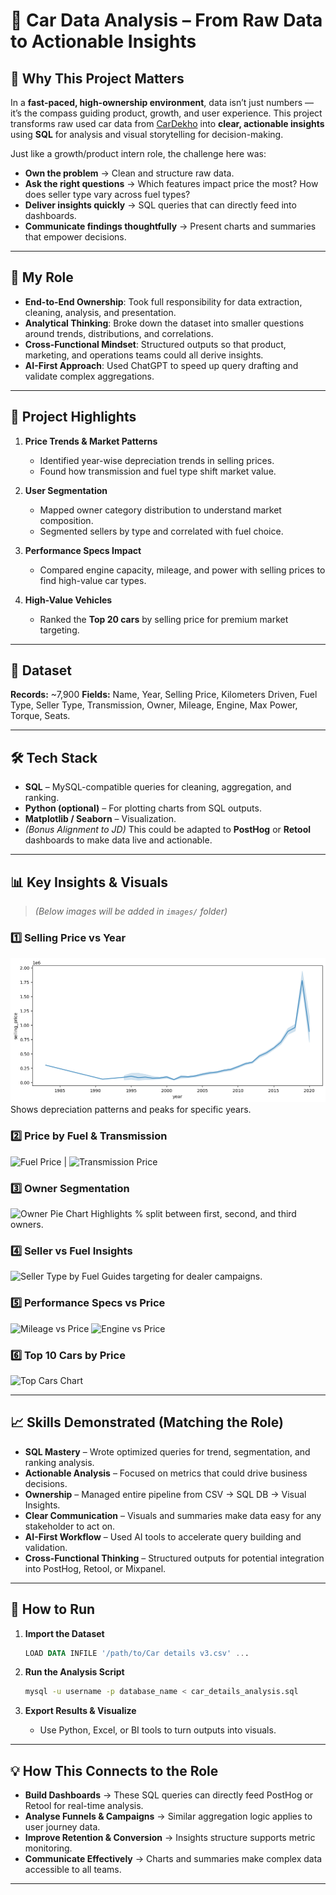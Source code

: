 # 🚗 Car Data Analysis – From Raw Data to Actionable Insights

## 🌟 Why This Project Matters

In a **fast-paced, high-ownership environment**, data isn’t just numbers — it’s the compass guiding product, growth, and user experience.
This project transforms raw used car data from [CarDekho](https://www.kaggle.com/datasets/nehalbirla/vehicle-dataset-from-cardekho) into **clear, actionable insights** using **SQL** for analysis and visual storytelling for decision-making.

Just like a growth/product intern role, the challenge here was:

* **Own the problem** → Clean and structure raw data.
* **Ask the right questions** → Which features impact price the most? How does seller type vary across fuel types?
* **Deliver insights quickly** → SQL queries that can directly feed into dashboards.
* **Communicate findings thoughtfully** → Present charts and summaries that empower decisions.

---

## 📌 My Role

* **End-to-End Ownership**: Took full responsibility for data extraction, cleaning, analysis, and presentation.
* **Analytical Thinking**: Broke down the dataset into smaller questions around trends, distributions, and correlations.
* **Cross-Functional Mindset**: Structured outputs so that product, marketing, and operations teams could all derive insights.
* **AI-First Approach**: Used ChatGPT to speed up query drafting and validate complex aggregations.

---

## 🎯 Project Highlights

1. **Price Trends & Market Patterns**

   * Identified year-wise depreciation trends in selling prices.
   * Found how transmission and fuel type shift market value.
2. **User Segmentation**

   * Mapped owner category distribution to understand market composition.
   * Segmented sellers by type and correlated with fuel choice.
3. **Performance Specs Impact**

   * Compared engine capacity, mileage, and power with selling prices to find high-value car types.
4. **High-Value Vehicles**

   * Ranked the **Top 20 cars** by selling price for premium market targeting.

---

## 📂 Dataset

**Records:** \~7,900
**Fields:** Name, Year, Selling Price, Kilometers Driven, Fuel Type, Seller Type, Transmission, Owner, Mileage, Engine, Max Power, Torque, Seats.

---

## 🛠 Tech Stack

* **SQL** – MySQL-compatible queries for cleaning, aggregation, and ranking.
* **Python (optional)** – For plotting charts from SQL outputs.
* **Matplotlib / Seaborn** – Visualization.
* *(Bonus Alignment to JD)* This could be adapted to **PostHog** or **Retool** dashboards to make data live and actionable.

---

## 📊 Key Insights & Visuals

> *(Below images will be added in `images/` folder)*

### 1️⃣ Selling Price vs Year

![Price vs Year](images/download%20(1).png)
Shows depreciation patterns and peaks for specific years.

### 2️⃣ Price by Fuel & Transmission

![Fuel Price](images/price_by_fuel.png) | ![Transmission Price](images/price_by_transmission.png)

### 3️⃣ Owner Segmentation

![Owner Pie Chart](images/owner_distribution.png)
Highlights % split between first, second, and third owners.

### 4️⃣ Seller vs Fuel Insights

![Seller Type by Fuel](images/seller_type_by_fuel.png)
Guides targeting for dealer campaigns.

### 5️⃣ Performance Specs vs Price

![Mileage vs Price](images/mileage_vs_price.png)
![Engine vs Price](images/engine_vs_price.png)

### 6️⃣ Top 10 Cars by Price

![Top Cars Chart](images/top_10_cars.png)

---

## 📈 Skills Demonstrated (Matching the Role)

* **SQL Mastery** – Wrote optimized queries for trend, segmentation, and ranking analysis.
* **Actionable Analysis** – Focused on metrics that could drive business decisions.
* **Ownership** – Managed entire pipeline from CSV → SQL DB → Visual Insights.
* **Clear Communication** – Visuals and summaries make data easy for any stakeholder to act on.
* **AI-First Workflow** – Used AI tools to accelerate query building and validation.
* **Cross-Functional Thinking** – Structured outputs for potential integration into PostHog, Retool, or Mixpanel.

---

## 🚀 How to Run

1. **Import the Dataset**

   ```sql
   LOAD DATA INFILE '/path/to/Car details v3.csv' ...
   ```
2. **Run the Analysis Script**

   ```bash
   mysql -u username -p database_name < car_details_analysis.sql
   ```
3. **Export Results & Visualize**

   * Use Python, Excel, or BI tools to turn outputs into visuals.

---

## 💡 How This Connects to the Role

* **Build Dashboards** → These SQL queries can directly feed PostHog or Retool for real-time analysis.
* **Analyse Funnels & Campaigns** → Similar aggregation logic applies to user journey data.
* **Improve Retention & Conversion** → Insights structure supports metric monitoring.
* **Communicate Effectively** → Charts and summaries make complex data accessible to all teams.

---

